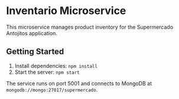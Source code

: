 # Inventario Microservice

This microservice manages product inventory for the Supermercado Antojitos application.

## Getting Started

1. Install dependencies: `npm install`
2. Start the server: `npm start`

The service runs on port 5001 and connects to MongoDB at `mongodb://mongo:27017/supermercado`.
